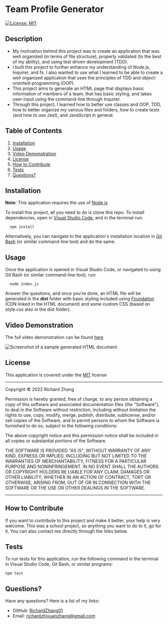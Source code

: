 # Team Profile Generator

[![License: MIT](https://img.shields.io/badge/License-MIT-yellow.svg)](https://opensource.org/licenses/MIT)

## Description

- My motivation behind this project was to create an application that was well organized (in terms of file structure), properly validated (to the best of my ability), and using test driven development (TDD). 
- I built this project to further enhance my understanding of Node.js, Inquirer, and fs. I also wanted to use what I learned to be able to create a well organized application that uses the principles of TDD and object-oriented-programming (OOP).
- This project aims to generate an HTML page that displays basic information of members of a team, that has basic styling, and takes user-input using the command-line through Inquirer.
- Through this project, I learned how to better use classes and OOP, TDD, how to better organize my various files and folders, how to create tests (and how to use Jest), and JavaScript in general.

## Table of Contents

1. [Installation](#installation)
2. [Usage](#usage)
3. [Video Demonstration](#video)
4. [License](#license)
5. [How to Contribute](#how-to-contribute)
6. [Tests](#tests)
7. [Questions?](#questions)

## <a id="installation"></a>Installation

**Note**: This application requires the use of [Node.js](https://nodejs.org/en/)

To install this project, all you need to do is clone this repo. To install dependencies, open in [Visual Studio Code](https://code.visualstudio.com/), and in the terminal run: 

      npm install 

Alternatively, you can navigate to the application's installation location in [Git Bash](https://git-scm.com/downloads) (or similar command-line tool) and do the same.

## <a id="usage"></a>Usage

Once the application is opened in Visual Studio Code, or navigated to using Git Bash (or similar command-line tool), run: 

      node index.js 

Answer the questions, and once you're done, an HTML file will be generated in the **dist** folder with basic styling included using [Foundation](https://get.foundation/) (CDN linked in the HTML document) and some custom CSS (based on style.css also in the dist folder).

## <a id="video"></a>Video Demonstration

The full video demonstration can be found [here](https://drive.google.com/file/d/1rkNT_9gIpvZyJByfjNF2xFbGEpJQliMV/view)

![Screenshot of a sample generated HTML document](./assets/images/screenshot.png)

## <a id="license"></a>License

This application is covered under the [MIT](https://opensource.org/licenses/MIT) license

----------------------------------------------------------------

  Copyright © 2022 Richard Zhang

  Permission is hereby granted, free of charge, to any person obtaining a copy of this software and associated documentation files (the "Software"), to deal in the Software without restriction, including without limitation the rights to use, copy, modify, merge, publish, distribute, sublicense, and/or sell copies of the Software, and to permit persons to whom the Software is furnished to do so, subject to the following conditions:
  
  The above copyright notice and this permission notice shall be included in all copies or substantial portions of the Software.
  
  THE SOFTWARE IS PROVIDED "AS IS", WITHOUT WARRANTY OF ANY KIND, EXPRESS OR IMPLIED, INCLUDING BUT NOT LIMITED TO THE WARRANTIES OF MERCHANTABILITY, FITNESS FOR A PARTICULAR PURPOSE AND NONINFRINGEMENT. IN NO EVENT SHALL THE AUTHORS OR COPYRIGHT HOLDERS BE LIABLE FOR ANY CLAIM, DAMAGES OR OTHER LIABILITY, WHETHER IN AN ACTION OF CONTRACT, TORT OR OTHERWISE, ARISING FROM, OUT OF OR IN CONNECTION WITH THE SOFTWARE OR THE USE OR OTHER DEALINGS IN THE SOFTWARE.

  ----------------------------------------------------------------

## <a id="how-to-contribute"></a>How to Contribute

If you want to contribute to this project and make it better, your help is very welcome. This was a school project, so anything you want to do to it, go for it. You can also contact me directly through the links below.

## <a id="tests"></a>Tests

To run tests for this application, run the following command in the terminal in Visual Studio Code, Git Bash, or similar programs:

    npm test

## <a id="questions"></a>Questions?

Have any questions? Here is a list of my links:
- GitHub: [RichardZhang01](https://github.com/RichardZhang01)
- Email: richardzhiyuanzhang@gmail.com


